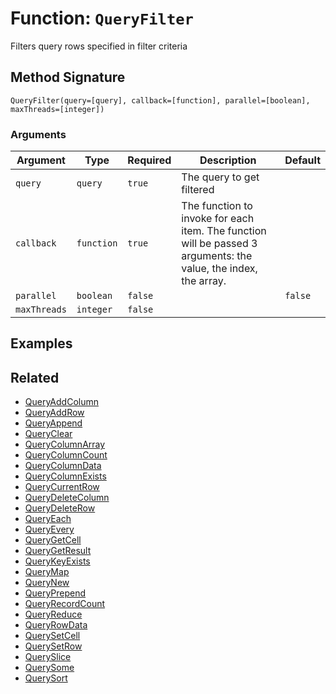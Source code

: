 [comment]: # (Note: This documentation is generated dynamically in the build process.  To modify the contents, change the javadoc on the _invoke method of the BIF class)

# Function: `QueryFilter`

Filters query rows specified in filter criteria

## Method Signature

```
QueryFilter(query=[query], callback=[function], parallel=[boolean], maxThreads=[integer])
```

### Arguments


| Argument | Type | Required | Description | Default |
|----------|------|----------|-------------|---------|
| `query` | `query` | `true` | The query to get filtered |  |
| `callback` | `function` | `true` | The function to invoke for each item. The function will be passed 3 arguments: the value, the index, the array. |  |
| `parallel` | `boolean` | `false` |  | `false` |
| `maxThreads` | `integer` | `false` |  |  |

## Examples



## Related

  * [QueryAddColumn](./QueryAddColumn.md)
  * [QueryAddRow](./QueryAddRow.md)
  * [QueryAppend](./QueryAppend.md)
  * [QueryClear](./QueryClear.md)
  * [QueryColumnArray](./QueryColumnArray.md)
  * [QueryColumnCount](./QueryColumnCount.md)
  * [QueryColumnData](./QueryColumnData.md)
  * [QueryColumnExists](./QueryColumnExists.md)
  * [QueryCurrentRow](./QueryCurrentRow.md)
  * [QueryDeleteColumn](./QueryDeleteColumn.md)
  * [QueryDeleteRow](./QueryDeleteRow.md)
  * [QueryEach](./QueryEach.md)
  * [QueryEvery](./QueryEvery.md)
  * [QueryGetCell](./QueryGetCell.md)
  * [QueryGetResult](./QueryGetResult.md)
  * [QueryKeyExists](./QueryKeyExists.md)
  * [QueryMap](./QueryMap.md)
  * [QueryNew](./QueryNew.md)
  * [QueryPrepend](./QueryPrepend.md)
  * [QueryRecordCount](./QueryRecordCount.md)
  * [QueryReduce](./QueryReduce.md)
  * [QueryRowData](./QueryRowData.md)
  * [QuerySetCell](./QuerySetCell.md)
  * [QuerySetRow](./QuerySetRow.md)
  * [QuerySlice](./QuerySlice.md)
  * [QuerySome](./QuerySome.md)
  * [QuerySort](./QuerySort.md)
